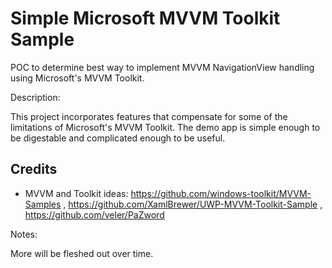 # Simple Microsoft MVVM Toolkit Sample

POC to determine best way to implement MVVM NavigationView handling using Microsoft's MVVM Toolkit.

Description: 

This project incorporates features that compensate for some of the limitations of Microsoft's MVVM Toolkit. The demo app is simple enough to be digestable and complicated enough to be useful.

## Credits
* MVVM and Toolkit ideas: https://github.com/windows-toolkit/MVVM-Samples , https://github.com/XamlBrewer/UWP-MVVM-Toolkit-Sample , https://github.com/veler/PaZword

Notes:

More will be fleshed out over time.